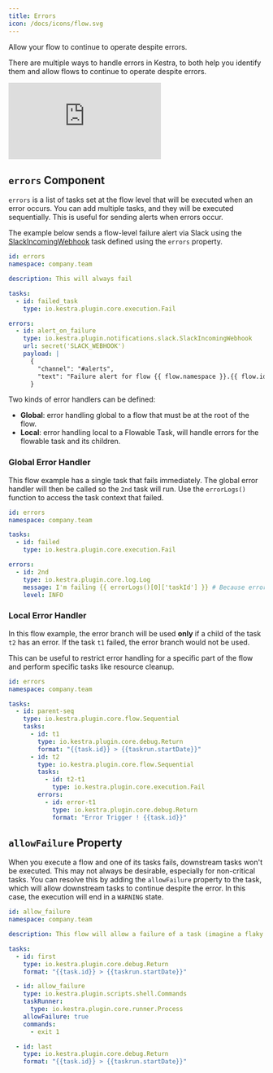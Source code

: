 ```yaml
---
title: Errors
icon: /docs/icons/flow.svg
---
```


Allow your flow to continue to operate despite errors.

There are multiple ways to handle errors in Kestra, to both help you identify them and allow flows to continue to operate despite errors.

<div class="video-container">
  <iframe src="https://www.youtube.com/embed/VdVNqrL5aPI?si=4U749DR14cUV12P6" title="YouTube video player" frameborder="0" allow="accelerometer; autoplay; clipboard-write; encrypted-media; gyroscope; picture-in-picture; web-share" referrerpolicy="strict-origin-when-cross-origin" allowfullscreen></iframe>
</div>

## `errors` Component

`errors` is a list of tasks set at the flow level that will be executed when an error occurs. You can add multiple tasks, and they will be executed sequentially. This is useful for sending alerts when errors occur.

The example below sends a flow-level failure alert via Slack using the [SlackIncomingWebhook](/plugins/plugin-notifications/tasks/slack/io.kestra.plugin.notifications.slack.slackincomingwebhook) task defined using the `errors` property.


```yaml
id: errors
namespace: company.team

description: This will always fail

tasks:
  - id: failed_task
    type: io.kestra.plugin.core.execution.Fail

errors:
  - id: alert_on_failure
    type: io.kestra.plugin.notifications.slack.SlackIncomingWebhook
    url: secret('SLACK_WEBHOOK')
    payload: |
      {
        "channel": "#alerts",
        "text": "Failure alert for flow {{ flow.namespace }}.{{ flow.id }} with ID {{ execution.id }}"
      }
```

Two kinds of error handlers can be defined:
* **Global**: error handling global to a flow that must be at the root of the flow.
* **Local**: error handling local to a Flowable Task, will handle errors for the flowable task and its children.

### Global Error Handler

This flow example has a single task that fails immediately.
The global error handler will then be called so the `2nd` task will run. Use the `errorLogs()` function to access the task context that failed.

```yaml
id: errors
namespace: company.team

tasks:
  - id: failed
    type: io.kestra.plugin.core.execution.Fail

errors:
  - id: 2nd
    type: io.kestra.plugin.core.log.Log
    message: I'm failing {{ errorLogs()[0]['taskId'] }} # Because errorLogs() is an array, the first taskId to fail is retrieved.
    level: INFO
```


### Local Error Handler

In this flow example, the error branch will be used **only** if a child of the task `t2` has an error. If the task `t1` failed, the error branch would not be used.

This can be useful to restrict error handling for a specific part of the flow and perform specific tasks like resource cleanup.

```yaml
id: errors
namespace: company.team

tasks:
  - id: parent-seq
    type: io.kestra.plugin.core.flow.Sequential
    tasks:
      - id: t1
        type: io.kestra.plugin.core.debug.Return
        format: "{{task.id}} > {{taskrun.startDate}}"
      - id: t2
        type: io.kestra.plugin.core.flow.Sequential
        tasks:
          - id: t2-t1
            type: io.kestra.plugin.core.execution.Fail
        errors:
          - id: error-t1
            type: io.kestra.plugin.core.debug.Return
            format: "Error Trigger ! {{task.id}}"
```

## `allowFailure` Property

When you execute a flow and one of its tasks fails, downstream tasks won't be executed. This may not always be desirable, especially for non-critical tasks. You can resolve this by adding the `allowFailure` property to the task, which will allow downstream tasks to continue despite the error. In this case, the execution will end in a `WARNING` state.

```yaml
id: allow_failure
namespace: company.team

description: This flow will allow a failure of a task (imagine a flaky unit test) and will continue processing the last task, leaving the execution in a `WARNING` state.

tasks:
  - id: first
    type: io.kestra.plugin.core.debug.Return
    format: "{{task.id}} > {{taskrun.startDate}}"

  - id: allow_failure
    type: io.kestra.plugin.scripts.shell.Commands
    taskRunner:
      type: io.kestra.plugin.core.runner.Process
    allowFailure: true
    commands:
      - exit 1

  - id: last
    type: io.kestra.plugin.core.debug.Return
    format: "{{task.id}} > {{taskrun.startDate}}"
```
